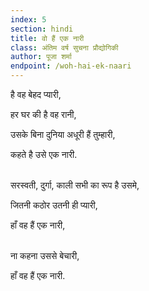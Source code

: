 ```yaml
---
index: 5
section: hindi
title: वो हैं एक नारी
class: अंतिम वर्ष सुचना प्रौद्योगिकी
author: पूजा शर्मा
endpoint: /woh-hai-ek-naari
---
```


है वह बेहद प्यारी,

हर घर की है वह रानी,

उसके बिना दुनिया अधूरी हैं तुम्हारी,

कहते है उसे एक नारी.<br><br>

सरस्वती, दुर्गा, काली सभी का रूप है उसमे,

जितनी कठोर उतनी ही प्यारी,

हाँ वह हैं एक नारी,<br><br>

ना कहना उससे बेचारी,

हाँ वह हैं एक नारी.<br><br>
